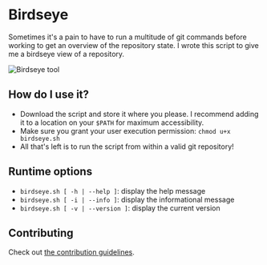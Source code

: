 # Birdseye
Sometimes it's a pain to have to run a multitude of git commands before working to get an overview of the repository state. I wrote this script to give me a birdseye view of a repository.

![Birdseye tool](https://srcnote.files.wordpress.com/2019/04/screenshot-2019-04-04-at-23.31.33.png?w=2484)

## How do I use it?
- Download the script and store it where you please. I recommend adding it to a location on your `$PATH` for maximum accessibility.
- Make sure you grant your user execution permission: `chmod u+x birdseye.sh`
- All that's left is to run the script from within a valid git repository!

## Runtime options
- `birdseye.sh [ -h | --help ]`: display the help message
- `birdseye.sh [ -i | --info ]`: display the informational message
- `birdseye.sh [ -v | --version ]`: display the current version

## Contributing
Check out [the contribution guidelines](https://github.com/cognophile/birdseye/blob/master/CONTRIBUTING.md).
